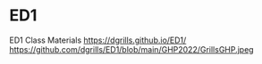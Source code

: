 # ED1
ED1 Class Materials
https://dgrills.github.io/ED1/
https://github.com/dgrills/ED1/blob/main/GHP2022/GrillsGHP.jpeg 
